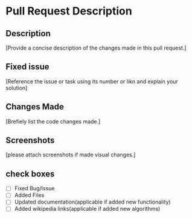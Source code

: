 # Pull Request Description

## Description

[Provide a concise description of the changes made in this pull request.]

## Fixed issue

[Reference the issue or task using its number or likn and explain your solution]

## Changes Made

[Brefiely list the code changes made.]

## Screenshots

[please attach screenshots if made visual changes.]

## check boxes

- [ ] Fixed Bug/Issue
- [ ] Added Files
- [ ] Updated documentation(applicable  if added new functionality)
- [ ] Added wikipedia links(applicable if added new algorithms)
